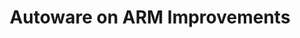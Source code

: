 ---
categories:
- bkk19
description: '> As members of the Autoware foundation it is Linaro’s hope to make
  improvements to Autoware’s code base, promote Automotive applications running on
  the ARM ecosystem, and foster the open source community while also providing good
  code support, practice, and standards. <br /> <br /> In this session we will talk
  about the difference between Autoware.ai and Autoware.Auto and the transition from
  ROS1 to ROS2 for Real Time applications. We will also mention Linaro’s efforts to
  make improvements to Autoware’s code and provide unit tests for the various Autoware
  modules. Finally we will talk about our efforts of getting Autoware running efficiently
  on ARM platforms.'
future_image:
  featured: 'true'
  path: /assets/images/featured-images/bkk19/BKK19-502.png
session_attendee_num: '7'
session_id: BKK19-502
session_room: Session Room 2 (Lotus 3-4)
session_slot:
  end_time: '2019-04-05 08:55:00'
  start_time: '2019-04-05 08:30:00'
session_speakers:
- speaker_bio: 'Autonomous systems engineer with experience working in different domains:
    air, underwater and ground based platforms. Past experience involves working at
    Ixion Industry &amp; Aerospace, a highly innovative SME in Spain, Airbus Defence
    and Space, in Stevenage, and most recently at Transport Systems Catapult, based
    in Milton Keynes.'
  speaker_company: Linaro
  speaker_image: /assets/images/speakers/bkk19/ServandoGermanSerrano.jpg
  speaker_location: ''
  speaker_name: Servando German Serrano
  speaker_position: Software Engineer
  speaker_username: servando.german.serrano
- speaker_bio: 96Boards Software Engineer for Linaro. Recent Graduate of Kings College
    London, with a passion for machine learning and autonomous vehicles.
  speaker_company: Linaro
  speaker_image: /assets/images/speakers/bkk19/TheodoreGrey.jpg
  speaker_location: ''
  speaker_name: Theodore Grey
  speaker_position: Software Engineer
  speaker_username: theodore.grey
session_track: Automotive
tag: session
tags:
- Automotive
- 96Boards
title: Autoware on ARM Improvements
---